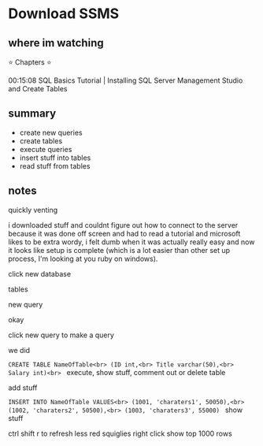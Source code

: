 # Download SSMS

## where im watching

⭐️ Chapters ⭐️

00:15:08 SQL Basics Tutorial | Installing SQL Server Management Studio and Create Tables

## summary

- create new queries
- create tables
- execute queries
- insert stuff into tables
- read stuff from tables


## notes

quickly venting

i downloaded stuff and couldnt figure out how to connect to the server because it was done off screen and had to read a tutorial and microsoft likes to be extra wordy, i felt dumb when it was actually really easy and now it looks like setup is complete (which is a lot easier than other set up process, I'm looking at you ruby on windows).

click new database

tables 

new query

okay 

click new query to make a query

we did

`CREATE TABLE NameOfTable<br>
(ID int,<br>
Title varchar(50),<br>
Salary int)<br>
`
execute, show stuff, comment out or delete table

add stuff 

`INSERT INTO NameOfTable VALUES<br>
(1001, 'charaters1', 50050),<br>
(1002, 'charaters2', 50500),<br>
(1003, 'charaters3', 55000)
`
show stuff



ctrl shift r to refresh less red squiglies
right click show top 1000 rows
